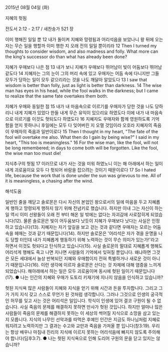 2015년 08월 04일 (화)

지혜의 헛됨



전도서 2:12 - 2:17 / 새찬송가 521 장


이미 행해진 일일 뿐
12 내가 돌이켜 지혜와 망령됨과 어리석음을 보았나니 왕 뒤에 오는 자는 무슨 일을 행할까 이미 행한 지 오래 전의 일일 뿐이리라 
12 Then I turned my thoughts to consider wisdom, and also madness and folly. What more can the king's successor do than what has already been done? 

지혜가 우매보다 나은 점
13 내가 보니 지혜가 우매보다 뛰어남이 빛이 어둠보다 뛰어남 같도다 14 지혜자는 그의 눈이 그의 머리 속에 있고 우매자는 어둠 속에 다니지만 그들 모두가 당하는 일이 모두 같으리라는 것을 나도 깨달아 알았도다 
13 I saw that wisdom is better than folly, just as light is better than darkness. 14 The wise man has eyes in his head, while the fool walks in the darkness; but I came to realize that the same fate overtakes them both. 

지혜가 우매와 동일한 점 
15 내가 내 마음속으로 이르기를 우매자가 당한 것을 나도 당하리니 내게 지혜가 있었다 한들 내게 무슨 유익이 있으리요 하였도다 이에 내가 내 마음속으로 이르기를 이것도 헛되도다 하였도다 
16 지혜자도 우매자와 함께 영원하도록 기억함을 얻지 못하나니 후일에는 모두 다 잊어버린 지 오랠 것임이라 오호라 지혜자의 죽음이 우매자의 죽음과 일반이로다 
15 Then I thought in my heart, "The fate of the fool will overtake me also. What then do I gain by being wise?" I said in my heart, "This too is meaningless." 16 For the wise man, like the fool, will not be long remembered; in days to come both will be forgotten. Like the fool, the wise man too must die! 

지식추구의 헛됨
17 이러므로 내가 사는 것을 미워 하였노니 이는 해 아래에서 하는 일이 내게 괴로움이요 모두 다 헛되어 바람을 잡으려는 것이기 때문이로다 
17 So I hated life, because the work that is done under the sun was grievous to me. All of it is meaningless, a chasing after the wind.

해석도움





일반인 줄을 깨닫고
솔로몬은 다시 자신의 본업인 왕으로서의 일에 마음을 두고 지혜롭게 행하고 망령되게 행하지 않기 위해 전념키로 했습니다. 하지만 이내 그는 자신이 하는 일 역시 이미 선왕들이 오래 전 부터 해온 일 밖에는 없다는 자괴감에 사로잡히게 되었습니다(12). 물론 솔로몬은 빛이 어두움보다 낫듯이 지혜가 우매보다 낫다는 사실은 인정하고 있습니다(13). 지혜자는 자기 앞길을 보고 걷는 것과 같다면 우매자는 모르는 어둠속을 헤매는 것과 같기 때문입니다(14). 하지만 솔로몬은 '어리석은 자가 겪을 운명을 나도 당할 터인데 내가 지혜롭게 행동하기 위해 노력하는 것이 무슨 의미가 있는가!'라고 하면서 이것도 헛되다고 탄식하고 있습니다(15). 사실 솔로몬의 말대로 지혜롭게 행해도 어리석게 행해도 죽고 나면 지나면 사람들의 기억에서 잊혀질 뿐입니다. 왜냐하면 그것은 모든 세대에서 늘상 반복되던 지혜와 우매함이지 전혀 특별하거나 새로운 것이 아니기 때문입니다(16). 이런 생각에 이르자 솔로몬은 산다는 것 자체에 대해 염증을 느끼게 되었습니다. 해아래에서 하는 일은 모두 괴로움이며 동시에 헛된 일이기 때문입니다(17). 
● 나는 인간의 지혜와 우매가 도토리 키재기에 지나지 않음을 인식하고 있습니까? 

헛된 지식욕
많은 사람들이 지혜와 지식을 얻기 위해 시간과 돈을 투자합니다. 그리고 그가 가지 지식 갖고 스스로 무언가 된 것처럼 생각합니다. 그러나 그것으로 인생의 궁극적인 허무를 잊고 사는 것은 어리석은 일입니다. 학식이 인생에 있어 결코 구원이 될 수 없습니다. 사실 죽음의 문제를 해결하지 못하면 만사가 헛된 것입니다. 하지만 얼마나 많은 사람들이 죽음의 문제를 해결하지 못하는 이 세상의 썩어질 지식으로 소망을 삼고 있는지 모릅니다. 지식의 나무인 선악과를 따먹은 후예인 인간은 지금도 하나님처럼 지혜로워지려고 노력하지만 그 결과는 수고와 교만과 죽음을 가져올 뿐 입니다(창3:19). 우리는 항상 배우나 마침내 진리의 지식에 이르지 못하는 어리석음에 빠지지 않도록 주의해야 합니다(딤후3:7).
● 나는 헛된 지식욕으로 인해 도리어 구원의 문을 닫고 있지는 않습니까?